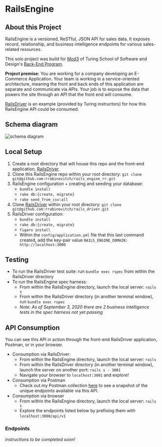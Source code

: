 # RailsEngine

## About this Project
RailsEngine is a versioned, ReSTful, JSON API for sales data. It exposes record, relationship, and business intelligence endpoints for various sales-related resources.

This solo project was build for [Mod3](https://backend.turing.io/module3/) of Turing School of Software and Design's [Back-End Program](https://backend.turing.io/).

**Project premise:** You are working for a company developing an E-Commerce Application. Your team is working in a service-oriented architecture, meaning the front and back ends of this application are separate and communicate via APIs. Your job is to expose the data that powers the site through an API that the front end will consume.

[RailsDriver](https://github.com/rrabinovitch/rails_driver) is an example (provided by Turing instructors) for how this RailsEngine API could be consumed.

## Schema diagram
![schema diagram](https://user-images.githubusercontent.com/62635544/92130499-0d40a480-edc2-11ea-968d-0189e0a6eab4.png)

## Local Setup
1. Create a root directory that will house this repo and the front-end application, [RailsDriver](https://github.com/rrabinovitch/rails_driver).
2. Clone this RailsEngine repo within your root directory:
`git clone git@github.com:rrabinovitch/rails_engine_rr.git`
3. RailsEngine configuration + creating and seeding your database:
    * `bundle install`
    * `rake db:{create, migrate}`
    * `rake seed_from_csv:all`
5. Clone [RailsDriver](https://github.com/rrabinovitch/rails_driver) within your root directory: `git clone git@github.com:rrabinovitch/rails_driver.git`
6. RailsDriver configuration:
    * `bundle install`
    * `rake db:{create, migrate}`
    * `figaro install`
    * Within the `config/application.yml` file that this last command created, add the key-pair value `RAILS_ENGINE_DOMAIN: http://localhost:3000`

## Testing
* To run the RailsDriver test suite: run `bundle exec rspec` from within the RailsDriver directory
* To run the RailsEngine spec harness:
    * From within the RailsEngine directory, launch the local server: `rails s`
    * From within the RailsDriver directory (in another terminal window), run `bundle exec rspec`
    * _Note: As of September 3, 2020 there are 2 business intelligence tests in the spec harness not yet passing_

## API Consumption
You can see this API in action through the front-end RailsDriver application, Postman, or in your browser.
* Consumption via RailsDriver:
    * From within the RailsEngine directory, launch the local server: `rails `
    * From within the RailsDriver directory (in another terminal window), launch the server on another port: `rails s - 3001`
    * Navigate your browser to `localhost:3001` and explore!
* Consumption via Postman
    * Check out my Postman collection [here](https://www.postman.com/collections/da1d052829d18626e5cd) to see a snapshot of the unique endpoints available via this API.
* Consumption via browser
    * From within the RailsEngine directory, launch the local server: `rails s`
    * Explore the endpoints listed below by prefixing them with `localhost:3000/api/v1`

### Endpoints
_instructions to be completed soon!_

